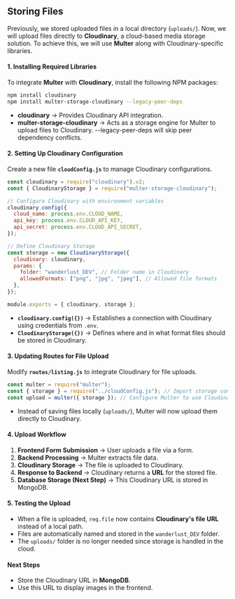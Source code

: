 ## **Storing Files**

Previously, we stored uploaded files in a local directory (`uploads/`). Now, we will upload files directly to **Cloudinary**, a cloud-based media storage solution. To achieve this, we will use **Multer** along with Cloudinary-specific libraries.

#### **1. Installing Required Libraries**

To integrate **Multer** with **Cloudinary**, install the following NPM packages:

```sh
npm install cloudinary
npm install multer-storage-cloudinary --legacy-peer-deps
```

- **cloudinary** → Provides Cloudinary API integration.
- **multer-storage-cloudinary** → Acts as a storage engine for Multer to upload files to Cloudinary. --legacy-peer-deps will skip peer dependency conflicts.

#### **2. Setting Up Cloudinary Configuration**

Create a new file **`cloudConfig.js`** to manage Cloudinary configurations.

```js
const cloudinary = require("cloudinary").v2;
const { CloudinaryStorage } = require("multer-storage-cloudinary");

// Configure Cloudinary with environment variables
cloudinary.config({
  cloud_name: process.env.CLOUD_NAME,
  api_key: process.env.CLOUD_API_KEY,
  api_secret: process.env.CLOUD_API_SECRET,
});

// Define Cloudinary Storage
const storage = new CloudinaryStorage({
  cloudinary: cloudinary,
  params: {
    folder: "wanderlust_DEV", // Folder name in Cloudinary
    allowedFormats: ["png", "jpg", "jpeg"], // Allowed file formats
  },
});

module.exports = { cloudinary, storage };
```

- **`cloudinary.config({})`** → Establishes a connection with Cloudinary using credentials from `.env`.
- **`CloudinaryStorage({})`** → Defines where and in what format files should be stored in Cloudinary.

#### **3. Updating Routes for File Upload**

Modify **`routes/listing.js`** to integrate Cloudinary for file uploads.

```js
const multer = require("multer");
const { storage } = require("../cloudConfig.js"); // Import storage configuration
const upload = multer({ storage }); // Configure Multer to use Cloudinary storage
```

- Instead of saving files locally (`uploads/`), Multer will now upload them directly to Cloudinary.

#### **4. Upload Workflow**

1. **Frontend Form Submission** → User uploads a file via a form.
2. **Backend Processing** → Multer extracts file data.
3. **Cloudinary Storage** → The file is uploaded to Cloudinary.
4. **Response to Backend** → Cloudinary returns a **URL** for the stored file.
5. **Database Storage (Next Step)** → This Cloudinary URL is stored in MongoDB.

#### **5. Testing the Upload**

- When a file is uploaded, `req.file` now contains **Cloudinary's file URL** instead of a local path.
- Files are automatically named and stored in the `wanderlust_DEV` folder.
- The `uploads/` folder is no longer needed since storage is handled in the cloud.

#### **Next Steps**

- Store the Cloudinary URL in **MongoDB**.
- Use this URL to display images in the frontend.
